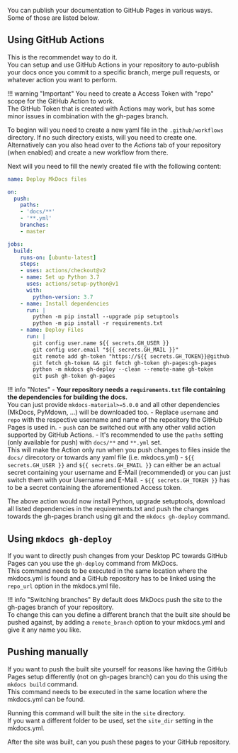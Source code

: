 You can publish your documentation to GitHub Pages in various ways.  
Some of those are listed below.

## Using GitHub Actions
This is the recommendet way to do it.  
You can setup and use GitHub Actions in your repository to auto-publish your docs once you commit to a specific branch, merge pull requests, or whatever action you want to perform.

!!! warning "Important"
    You need to create a Access Token with "repo" scope for the GitHub Action to work.  
    The GitHub Token that is created with Actions may work, but has some minor issues in combination with the gh-pages branch.

To beginn will you need to create a new yaml file in the `.github/workflows` directory. If no such directory exists, will you need to create one.  
Alternatively can you also head over to the *Actions* tab of your repository (when enabled) and create a new workflow from there.

Next will you need to fill the newly created file with the following content:  
```yaml
name: Deploy MkDocs files

on:
  push:
    paths: 
    - 'docs/**'
    - '**.yml'
    branches:
    - master

jobs:
  build:
    runs-on: [ubuntu-latest]
    steps:
    - uses: actions/checkout@v2
    - name: Set up Python 3.7
      uses: actions/setup-python@v1
      with:
        python-version: 3.7
    - name: Install dependencies
      run: |
        python -m pip install --upgrade pip setuptools
        python -m pip install -r requirements.txt
    - name: Deploy Files
      run: |
        git config user.name ${{ secrets.GH_USER }}
        git config user.email "${{ secrets.GH_MAIL }}"
        git remote add gh-token "https://${{ secrets.GH_TOKEN}}@github.com/username/repo.git"
        git fetch gh-token && git fetch gh-token gh-pages:gh-pages
        python -m mkdocs gh-deploy --clean --remote-name gh-token
        git push gh-token gh-pages
```

!!! info "Notes"
    - **Your repository needs a `requirements.txt` file containing the dependencies for building the docs.**  
    You can just provide `mkdocs-material>=5.0.0` and all other dependencies (MkDocs, PyMdown, ...) will be downloaded too.
    - Replace `username` and `repo` with the respective username and name of the repository the GitHub Pages is used in.
    - `push` can be switched out with any other valid action supported by GitHub Actions.
    - It's recommended to use the `paths` setting (only available for push) with `docs/**` and `**.yml` set.  
    This will make the Action only run when you push changes to files inside the `docs/` direcotory or towards any yaml file (i.e. mkdocs.yml)
    - `${{ secrets.GH_USER }}` and `${{ secrets.GH_EMAIL }}` can either be an actual secret containing your username and E-Mail (recommended) or you can just switch them with your Username and E-Mail.
    - `${{ secrets.GH_TOKEN }}` has to be a secret containing the aforementioned Access token.

The above action would now install Python, upgrade setuptools, download all listed dependencies in the requirements.txt and push the changes towards the gh-pages branch using git and the `mkdocs gh-deploy` command.

## Using `mkdocs gh-deploy`
If you want to directly push changes from your Desktop PC towards GitHub Pages can you use the `gh-deploy` command from MkDocs.  
This command needs to be executed in the same location where the mkdocs.yml is found and a GitHub repository has to be linked using the `repo_url` option in the mkdocs.yml file.

!!! info "Switching branches"
    By default does MkDocs push the site to the gh-pages branch of your repository.  
    To change this can you define a different branch that the built site should be pushed against, by adding a `remote_branch` option to your mkdocs.yml and give it any name you like.

## Pushing manually
If you want to push the built site yourself for reasons like having the GitHub Pages setup differently (not on gh-pages branch) can you do this using the `mkdocs build` command.  
This command needs to be executed in the same location where the mkdocs.yml can be found.

Running this command will built the site in the `site` directory.  
If you want a different folder to be used, set the `site_dir` setting in the mkdocs.yml.

After the site was built, can you push these pages to your GitHub repository.
